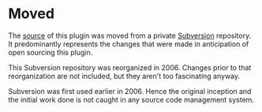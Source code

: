 # Moved #

The [source](http://code.google.com/p/trillian-bdc/source/checkout) of this plugin was moved from a private [Subversion](http://subversion.tigris.org/) repository. It predominantly represents the changes that were made in anticipation of open sourcing this plugin.

This Subversion repository was reorganized in 2006. Changes prior to that reorganization are not included, but they aren't too fascinating anyway.

Subversion was first used earlier in 2006. Hence the original inception and the initial work done is not caught in any source code management system.
